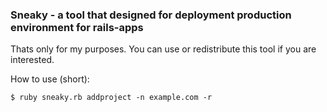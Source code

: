 ### Sneaky - a tool that designed for deployment production environment for rails-apps

Thats only for my purposes. You can use or redistribute this tool if you are interested.

How to use (short):

    $ ruby sneaky.rb addproject -n example.com -r

